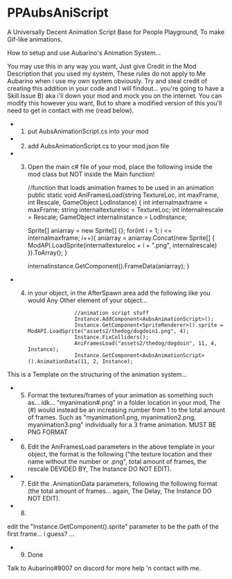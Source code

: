 # PPAubsAniScript
A Universally Decent Animation Script Base for People Playground, To make Gif-like animations.


How to setup and use Aubarino's Animation System...

You may use this in any way you want, Just give Credit in the Mod Description that you used my system,
These rules do not apply to Me Aubarino when i use my own system obviously.
Try and steal credit of creating this addition in your code and I will findout... you're going to have a Skill Issue B)
aka i'll down your mod and mock you on the internet.
You can modify this however you want, But to share a modified version of this you'll need to get in contact with me (read below).


* 1. put AubsAnimationScript.cs into your mod
* 2. add AubsAnimationScript.cs to your mod.json file
* 3. Open the main c# file of your mod, place the following inside the mod class but NOT inside the Main function!

        //function that loads animation frames to be used in an animation
        public static void AniFramesLoad(string TextureLoc, int maxFrame, int Rescale, GameObject LodInstance)
        {
        int internalmaxframe = maxFrame;
        string internaltextureloc = TextureLoc;
        int internalrescale = Rescale;
        GameObject internalinstance = LodInstance;

        Sprite[] aniarray = new Sprite[] {};
        for(int i = 1; i <= internalmaxframe; i++){
            aniarray = aniarray.Concat(new Sprite[] { ModAPI.LoadSprite(internaltextureloc + i + ".png", internalrescale) }).ToArray();
            }
        
        internalinstance.GetComponent<AubsAnimationScript>().FrameData(aniarray);
        }

* 4. in your object, in the AfterSpawn area add the following like you would Any Other element of your object...

                        //animation script stuff
                        Instance.AddComponent<AubsAnimationScript>();
                        Instance.GetComponent<SpriteRenderer>().sprite = ModAPI.LoadSprite("assets2/thedog/dogdoin1.png", 4);                        
                        Instance.FixColliders();                        
                        AniFramesLoad("assets2/thedog/dogdoin", 11, 4, Instance);
                        Instance.GetComponent<AubsAnimationScript>().AnimationData(11, 2, Instance);

This is a Template on the structuring of the animation system...

* 5. Format the textures/frames of your animation as something such as... idk... "myanimation#.png" in a folder location in
your mod, The (#) would instead be an increasing number from 1 to the total amount of frames.
Such as "myanimation1.png, myanimation2.png, myanimation3.png" individually for a 3 frame animation. MUST BE PNG FORMAT

* 6. Edit the AniFramesLoad parameters in the above template in your object,
the format is the following ("the texture location and their name without the number or .png", total amount of frames,
the rescale DEVIDED BY, The Instance DO NOT EDIT).

* 7. Edit the .AnimationData parameters, following the following format
(the total amount of frames... again, The Delay, The Instance DO NOT EDIT).

* 8.
edit the "Instance.GetComponent<SpriteRenderer>().sprite" parameter to be the path of the first frame... i guess? ...

* 9. Done

Talk to Aubarino#8007 on discord for more help 'n contact with me.

